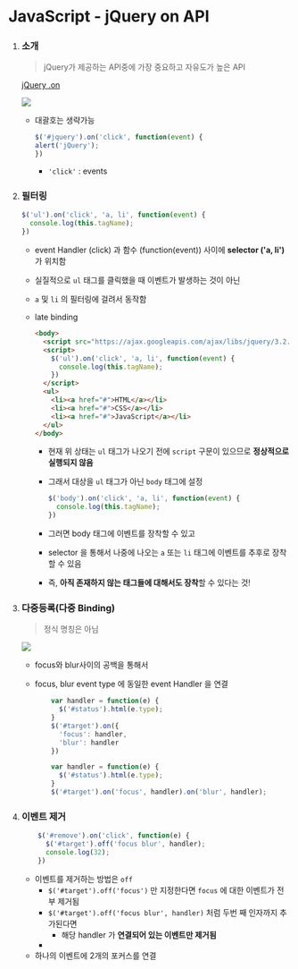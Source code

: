 # JavaScript - jQuery on API

1. ### 소개

   > jQuery가 제공하는 API중에 가장 중요하고 자유도가 높은 API

   [jQuery .on](http://api.jquery.com/on/)

   ![](https://i.imgur.com/dBQTZAN.png)

   - 대괄호는 생략가능

     ```javascript
     $('#jquery').on('click', function(event) {
     alert('jQuery');
     })
     ```

     - `'click'` : events

2. ### 필터링

   ```javascript
   $('ul').on('click', 'a, li', function(event) {
     console.log(this.tagName);
   })
   ```

   - event Handler (click) 과 함수 (function(event)) 사이에 **selector ('a, li')** 가 위치함

   - 실질적으로 `ul` 태그를 클릭했을 때 이벤트가 발생하는 것이 아닌

   - `a` 및 `li` 의 필터링에 걸려서 동작함

   - late binding

     ```html
     <body>
       <script src="https://ajax.googleapis.com/ajax/libs/jquery/3.2.1/jquery.min.js"></script>
       <script>
         $('ul').on('click', 'a, li', function(event) {
           console.log(this.tagName);
         })
       </script>
       <ul>
         <li><a href="#">HTML</a></li>
         <li><a href="#">CSS</a></li>
         <li><a href="#">JavaScript</a></li>
       </ul>
     </body>
     ```

     - 현재 위 상태는 `ul` 태그가 나오기 전에 `script` 구문이 있으므로 **정상적으로 실행되지 않음**

     - 그래서 대상을 `ul` 태그가 아닌 `body` 태그에 설정

       ```javascript
       $('body').on('click', 'a, li', function(event) {
         console.log(this.tagName);
       })
       ```

     - 그러면 body 태그에 이벤트를 장착할 수 있고

     - selector 을 통해서 나중에 나오는 `a` 또는 `li` 태그에 이벤트를 추후로 장착할 수 있음

     - 즉, **아직 존재하지 않는 태그들에 대해서도 장착**할 수 있다는 것!

3. ### 다중등록(다중 Binding)

   > 정식 명칭은 아님

   ![](https://i.imgur.com/c1IJ0X9.png)

   - focus와 blur사이의 공백을 통해서

   - focus, blur event type 에 동일한 event Handler 을 연결

     ```javascript
         var handler = function(e) {
           $('#status').html(e.type);
         }
         $('#target').on({
           'focus': handler,
           'blur': handler
         })
     ```

     ```javascript
         var handler = function(e) {
           $('#status').html(e.type);
         }
         $('#target').on('focus', handler).on('blur', handler);
     ```

4. ### 이벤트 제거

   ```javascript
       $('#remove').on('click', function(e) {
         $('#target').off('focus blur', handler);
         console.log(32);
       })
   ```

   - 이벤트를 제거하는 방법은 `off`
     - `$('#target').off('focus')` 만 지정한다면 `focus` 에 대한 이벤트가 전부 제거됨
     - `$('#target').off('focus blur', handler)` 처럼 두번 째 인자까지 추가된다면
       - 해당 handler 가 **연결되어 있는 이벤트만 제거됨**
     - ​
   - 하나의 이벤트에 2개의 포커스를 연결